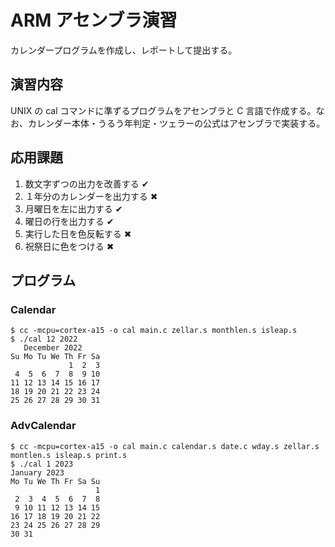 # ARM アセンブラ演習
カレンダープログラムを作成し、レポートして提出する。

## 演習内容
UNIX の cal コマンドに準ずるプログラムをアセンブラと C 言語で作成する。なお、カレンダー本体・うるう年判定・ツェラーの公式はアセンブラで実装する。

## 応用課題
1. 数文字ずつの出力を改善する ✔
2. １年分のカレンダーを出力する ✖
3. 月曜日を左に出力する ✔
4. 曜日の行を出力する ✔
5. 実行した日を色反転する ✖
6. 祝祭日に色をつける ✖

## プログラム
### Calendar
```
$ cc -mcpu=cortex-a15 -o cal main.c zellar.s monthlen.s isleap.s
$ ./cal 12 2022
   December 2022
Su Mo Tu We Th Fr Sa 
             1  2  3 
 4  5  6  7  8  9 10 
11 12 13 14 15 16 17 
18 19 20 21 22 23 24 
25 26 27 28 29 30 31
```

### AdvCalendar
```
$ cc -mcpu=cortex-a15 -o cal main.c calendar.s date.c wday.s zellar.s montlen.s isleap.s print.s
$ ./cal 1 2023
January 2023
Mo Tu We Th Fr Sa Su
                   1
 2  3  4  5  6  7  8
 9 10 11 12 13 14 15
16 17 18 19 20 21 22
23 24 25 26 27 28 29
30 31
```